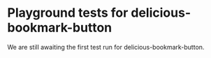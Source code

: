 # Playground tests for delicious-bookmark-button
We are still awaiting the first test run for delicious-bookmark-button.
